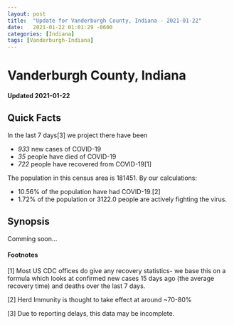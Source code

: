 ```yaml
---
layout: post
title:  "Update for Vanderburgh County, Indiana - 2021-01-22"
date:   2021-01-22 01:01:29 -0600
categories: [Indiana]
tags: [Vanderburgh-Indiana]
---
```


# Vanderburgh County, Indiana
#### Updated 2021-01-22

## Quick Facts

In the last 7 days[3] we project there have been
- *933* new cases of COVID-19
- *35* people have died of COVID-19
- *722* people have recovered from COVID-19[1]

The population in this census area is 181451. By our calculations:
- 10.56% of the population have had COVID-19.[2]
- 1.72% of the population or 3122.0 people are actively fighting the virus.

## Synopsis

Comming soon...


#### Footnotes

[1] Most US CDC offices do give any recovery statistics- we base this on a formula which looks at confirmed new cases
15 days ago (the average recovery time) and deaths over the last 7 days.

[2] Herd Immunity is thought to take effect at around ~70-80%

[3] Due to reporting delays, this data may be incomplete.
 
    
